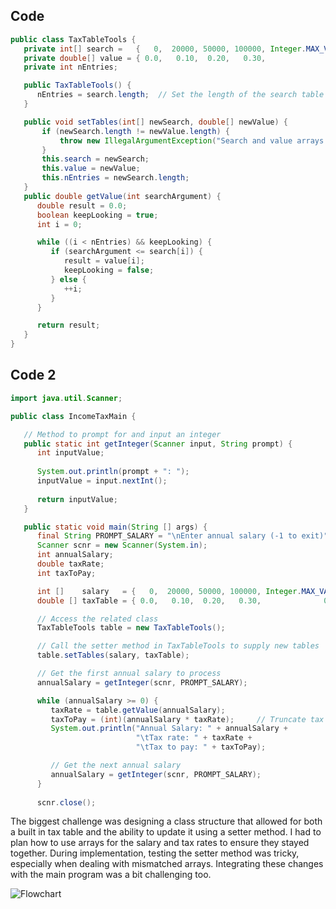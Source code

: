 ## Code

```java
public class TaxTableTools {
   private int[] search =   {   0,  20000, 50000, 100000, Integer.MAX_VALUE };
   private double[] value = { 0.0,   0.10,  0.20,   0.30,              0.40 };
   private int nEntries;

   public TaxTableTools() {
      nEntries = search.length;  // Set the length of the search table
   } 

   public void setTables(int[] newSearch, double[] newValue) {
       if (newSearch.length != newValue.length) {
           throw new IllegalArgumentException("Search and value arrays must be of the same length.");
       }
       this.search = newSearch;
       this.value = newValue;
       this.nEntries = newSearch.length;
   }
   public double getValue(int searchArgument) {
      double result = 0.0;
      boolean keepLooking = true;
      int i = 0;

      while ((i < nEntries) && keepLooking) {
         if (searchArgument <= search[i]) {
            result = value[i];
            keepLooking = false;
         } else {
            ++i;
         }
      } 

      return result;
   } 
}
```

## Code 2

```java
import java.util.Scanner;

public class IncomeTaxMain {    

   // Method to prompt for and input an integer
   public static int getInteger(Scanner input, String prompt) {
      int inputValue;
      
      System.out.println(prompt + ": ");
      inputValue = input.nextInt();
      
      return inputValue;
   }

   public static void main(String [] args) { 
      final String PROMPT_SALARY = "\nEnter annual salary (-1 to exit)";
      Scanner scnr = new Scanner(System.in);
      int annualSalary;
      double taxRate;
      int taxToPay;

      int []    salary   = {   0,  20000, 50000, 100000, Integer.MAX_VALUE };
      double [] taxTable = { 0.0,   0.10,  0.20,   0.30,              0.40 };

      // Access the related class
      TaxTableTools table = new TaxTableTools();

      // Call the setter method in TaxTableTools to supply new tables
      table.setTables(salary, taxTable);

      // Get the first annual salary to process
      annualSalary = getInteger(scnr, PROMPT_SALARY);

      while (annualSalary >= 0) {
         taxRate = table.getValue(annualSalary);
         taxToPay = (int)(annualSalary * taxRate);     // Truncate tax to an integer amount
         System.out.println("Annual Salary: " + annualSalary + 
                            "\tTax rate: " + taxRate +
                            "\tTax to pay: " + taxToPay);

         // Get the next annual salary
         annualSalary = getInteger(scnr, PROMPT_SALARY);
      } 
      
      scnr.close();
```

The biggest challenge was designing a class structure that allowed for both a built in tax table and the ability to update it using a setter method. 
I had to plan how to use arrays for the salary and tax rates to ensure they stayed together. During implementation, testing the setter method was tricky, 
especially when dealing with mismatched arrays. Integrating these changes with the main program was a bit challenging too.

![Flowchart](https://github.com/user-attachments/assets/4b5cd943-d47c-4451-b42a-a15f97136255)
